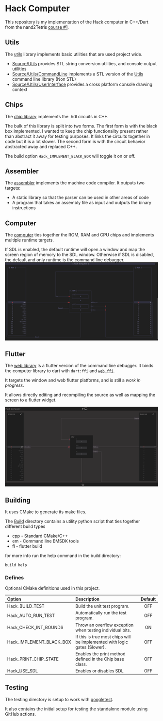 # Hack Computer

This repository is my implementation of the Hack computer in C++/Dart from the nand2Tetris [course #1](https://www.coursera.org/learn/build-a-computer).

## Utils

The [utils](Source/Utils/) library implements basic utilities that are used project wide.

- [Source/Utils](Source/Utils/) provides STL string conversion utilities, and console output utilities
- [Source/Utils/CommandLine](Source/Utils/CommandLine/) implements a STL version of the [Utils](https://github.com/CharlesCarley/Utils) command line library (Non STL)  
- [Source/Utils/UserInterface](Source/Utils/UserInterface/) provides a cross platform console drawing context

## Chips

The [chip library](Source/Chips/) implements the .hdl circuits in C++.

The bulk of this library is split into two forms. The first form is with the black box implemented.
I wanted to keep the chip functionality present rather than abstract it away for testing purposes. It links the circuits together in code but it is a lot slower. The second form is with the circuit behavior abstracted away and replaced C++.

The build option `Hack_IMPLEMENT_BLACK_BOX` will toggle it on or off.

## Assembler

The [assembler](Source/Assembler/) implements the machine code compiler.
It outputs two targets:

- A static library so that the parser can be used in other areas of code
- A program that takes an assembly file as input and outputs the binary instructions

## Computer

The [computer](Source/Computer/) ties together the ROM, RAM and CPU chips and implements multiple runtime targets.


If SDL is enabled, the default runtime will open a window and map the screen region of memory to the SDL window. Otherwise if SDL is disabled, the default and only runtime is the command line debugger. ![command line debugger](Content/Debugger.png)

## Flutter

The [web library](Web/) Is a flutter version of the command line debugger. It binds the computer library to dart with `dart:ffi` and [`web_ffi`](https://pub.dev/packages/web_ffi).

It targets the window and web flutter platforms, and is still a _work in progress_.

It allows directly editing and recompiling the source as well as mapping the screen to a flutter widget.

![command line debugger](Content/Debugger1.png)

## Building

It uses CMake to generate its make files.

The [Build](Build) directory contains a utility python script that ties together different build types

- cpp - Standard CMake/C++
- em - Command line EMSDK tools
- fl - flutter build

for more info run the help command in the build directory:

```sh
build help
```

### Defines

Optional CMake definitions used in this project.

| Option                   | Description                                                               | Default |
|:-------------------------|:--------------------------------------------------------------------------|:-------:|
| Hack_BUILD_TEST          | Build the unit test program.                                              |   OFF   |
| Hack_AUTO_RUN_TEST       | Automatically run the test program.                                       |   OFF   |
| Hack_CHECK_INT_BOUNDS    | Throw an overflow exception when testing individual bits.                 |   ON    |
| Hack_IMPLEMENT_BLACK_BOX | If this is true most chips will be implemented with logic gates (Slower). |   OFF   |
| Hack_PRINT_CHIP_STATE    | Enables the print method defined in the Chip base class.                  |   OFF   |
| Hack_USE_SDL             | Enables or disables SDL                                                   |   OFF   |

## Testing

The testing directory is setup to work with [googletest](https://github.com/google/googletest).

It also contains the initial setup for testing the standalone module using GitHub actions.
